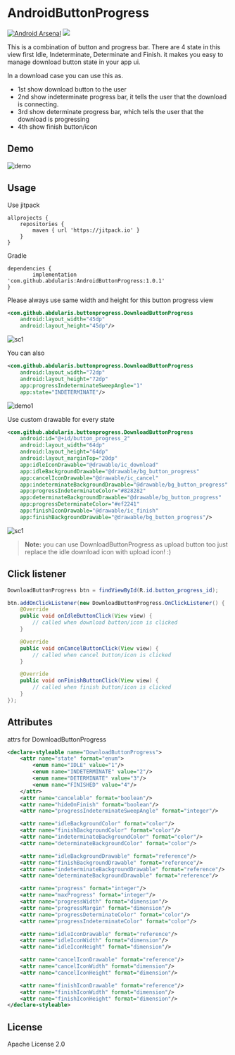 # AndroidButtonProgress
[![Android Arsenal](https://img.shields.io/badge/Android%20Arsenal-AndroidButtonProgress-brightgreen.svg?style=flat)](https://android-arsenal.com/details/1/6957) [![](https://jitpack.io/v/abdularis/AndroidButtonProgress.svg)](https://jitpack.io/#abdularis/AndroidButtonProgress)

This is a combination of button and progress bar. There are 4 state in this view first Idle, Indeterminate, Determinate and Finish. it makes you easy to manage download button state in your app ui.

In a download case you can use this as.

- 1st show download button to the user
- 2nd show indeterminate progress bar, it tells the user that the download is connecting.
- 3rd show determinate progress bar, which tells the user that the download is progressing
- 4th show finish button/icon

## Demo
![demo](screenshot/demo.gif)

## Usage
Use jitpack
~~~
allprojects {
	repositories {
		maven { url 'https://jitpack.io' }
	}
}
~~~
Gradle
~~~
dependencies {
        implementation 'com.github.abdularis:AndroidButtonProgress:1.0.1'
}
~~~

Please always use same width and height for this button progress view
~~~xml
<com.github.abdularis.buttonprogress.DownloadButtonProgress
	android:layout_width="45dp"
	android:layout_height="45dp"/>
~~~
![sc1](screenshot/sc1.png)

You can also
~~~xml
<com.github.abdularis.buttonprogress.DownloadButtonProgress
	android:layout_width="72dp"
	android:layout_height="72dp"
	app:progressIndeterminateSweepAngle="1"
	app:state="INDETERMINATE"/>
~~~
![demo1](screenshot/demo1.gif)


Use custom drawable for every state
~~~xml
<com.github.abdularis.buttonprogress.DownloadButtonProgress
	android:id="@+id/button_progress_2"
	android:layout_width="64dp"
	android:layout_height="64dp"
	android:layout_marginTop="20dp"
	app:idleIconDrawable="@drawable/ic_download"
	app:idleBackgroundDrawable="@drawable/bg_button_progress"
	app:cancelIconDrawable="@drawable/ic_cancel"
	app:indeterminateBackgroundDrawable="@drawable/bg_button_progress"
	app:progressIndeterminateColor="#828282"
	app:determinateBackgroundDrawable="@drawable/bg_button_progress"
	app:progressDeterminateColor="#ef2241"
	app:finishIconDrawable="@drawable/ic_finish"
	app:finishBackgroundDrawable="@drawable/bg_button_progress"/>
~~~
![sc1](screenshot/sc2.png)

> **Note:** you can use DownloadButtonProgress as upload button too just replace the idle download icon with upload icon! :)


## Click listener
~~~java
DownloadButtonProgress btn = findViewById(R.id.button_progress_id);

btn.addOnClickListener(new DownloadButtonProgress.OnClickListener() {
	@Override
	public void onIdleButtonClick(View view) {
		// called when download button/icon is clicked
	}

	@Override
	public void onCancelButtonClick(View view) {
		// called when cancel button/icon is clicked
	}

	@Override
	public void onFinishButtonClick(View view) {
		// called when finish button/icon is clicked
	}
});
~~~

## Attributes
attrs for DownloadButtonProgress
~~~xml
<declare-styleable name="DownloadButtonProgress">
	<attr name="state" format="enum">
		<enum name="IDLE" value="1"/>
		<enum name="INDETERMINATE" value="2"/>
		<enum name="DETERMINATE" value="3"/>
		<enum name="FINISHED" value="4"/>			
	</attr>
	<attr name="cancelable" format="boolean"/>
	<attr name="hideOnFinish" format="boolean"/>
	<attr name="progressIndeterminateSweepAngle" format="integer"/>

	<attr name="idleBackgroundColor" format="color"/>
	<attr name="finishBackgroundColor" format="color"/>
	<attr name="indeterminateBackgroundColor" format="color"/>
	<attr name="determinateBackgroundColor" format="color"/>

	<attr name="idleBackgroundDrawable" format="reference"/>
	<attr name="finishBackgroundDrawable" format="reference"/>
	<attr name="indeterminateBackgroundDrawable" format="reference"/>
	<attr name="determinateBackgroundDrawable" format="reference"/>

	<attr name="progress" format="integer"/>
	<attr name="maxProgress" format="integer"/>
	<attr name="progressWidth" format="dimension"/>
	<attr name="progressMargin" format="dimension"/>
	<attr name="progressDeterminateColor" format="color"/>
	<attr name="progressIndeterminateColor" format="color"/>

	<attr name="idleIconDrawable" format="reference"/>
	<attr name="idleIconWidth" format="dimension"/>
	<attr name="idleIconHeight" format="dimension"/>

	<attr name="cancelIconDrawable" format="reference"/>
	<attr name="cancelIconWidth" format="dimension"/>
	<attr name="cancelIconHeight" format="dimension"/>

	<attr name="finishIconDrawable" format="reference"/>
	<attr name="finishIconWidth" format="dimension"/>
	<attr name="finishIconHeight" format="dimension"/>
</declare-styleable>
~~~

## License
Apache License 2.0
